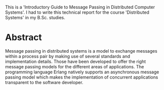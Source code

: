 This is a 'Introductory Guide to Message Passing in Distributed Computer Systems'.
I had to write this technical report for the course 'Distributed Systems' in my B.Sc. studies.

# Abstract
Message passing in distributed systems is a model to exchange messages within a process pair by making use of several standards and implementation details. Those have been developed to offer the right message passing models for the different areas of applications. The programming language Erlang natively supports an asynchronous message passing model which makes the implementation of concurrent applications transparent to the software developer.
